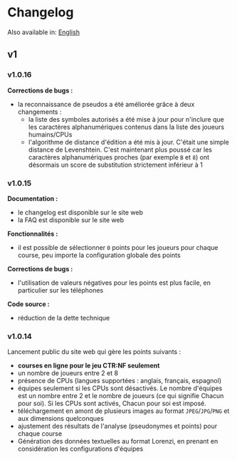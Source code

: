 # Changelog

Also available in: [English](../en/Changelog.md)

## v1

### v1.0.16

**Corrections de bugs :**
- la reconnaissance de pseudos a été améliorée grâce à deux changements :
  - la liste des symboles autorisés a été mise à jour pour n'inclure que les caractères alphanumériques contenus dans la liste des joueurs humains/CPUs
  - l'algorithme de distance d'édition a été mis à jour. C'était une simple distance de Levenshtein. C'est maintenant plus poussé car les caractères alphanumériques proches (par exemple `B` et `8`) ont désormais un score de substitution strictement inférieur à 1

### v1.0.15

**Documentation :**
- le changelog est disponible sur le site web
- la FAQ est disponible sur le site web

**Fonctionnalités :**
- il est possible de sélectionner `0` points pour les joueurs pour chaque course, peu importe la configuration globale des points

**Corrections de bugs :**
- l'utilisation de valeurs négatives pour les points est plus facile, en particulier sur les téléphones

**Code source :**
- réduction de la dette technique

### v1.0.14

Lancement public du site web qui gère les points suivants :
- **courses en ligne pour le jeu CTR:NF seulement**
- un nombre de joueurs entre 2 et 8
- présence de CPUs (langues supportées : anglais, français, espagnol)
- équipes seulement si les CPUs sont désactivés. Le nombre d'équipes est un nombre entre 2 et le nombre de joueurs (ce qui signifie Chacun pour soi). Si les CPUs sont activés, Chacun pour soi est imposé.
- téléchargement en amont de plusieurs images au format `JPEG`/`JPG`/`PNG` et aux dimensions quelconques
- ajustement des résultats de l'analyse (pseudonymes et points) pour chaque course
- Génération des données textuelles au format Lorenzi, en prenant en considération les configurations d'équipes